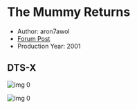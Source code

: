 # The Mummy Returns

* Author: aron7awol
* [Forum Post](https://www.avsforum.com/threads/bass-eq-for-filtered-movies.2995212/post-57033212)
* Production Year: 2001

## DTS-X

![img 0](https://i.imgur.com/d7kDwhu.jpg)

![img 0](https://i.imgur.com/y39qOLs.jpg)

